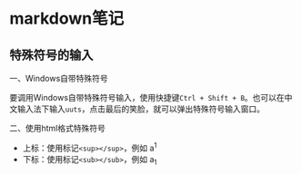 # markdown笔记

## 特殊符号的输入

一、Windows自带特殊符号

要调用Windows自带特殊符号输入，使用快捷键`Ctrl + Shift + B`。也可以在中文输入法下输入`uuts`，点击最后的笑脸，就可以弹出特殊符号输入窗口。

二、使用html格式特殊符号

- 上标：使用标记`<sup></sup>`，例如 a<sup>1</sup>
- 下标：使用标记`<sub></sub>`，例如 a<sub>1</sub>
